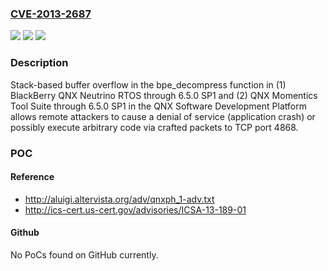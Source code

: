 ### [CVE-2013-2687](https://cve.mitre.org/cgi-bin/cvename.cgi?name=CVE-2013-2687)
![](https://img.shields.io/static/v1?label=Product&message=n%2Fa&color=blue)
![](https://img.shields.io/static/v1?label=Version&message=n%2Fa&color=blue)
![](https://img.shields.io/static/v1?label=Vulnerability&message=n%2Fa&color=brighgreen)

### Description

Stack-based buffer overflow in the bpe_decompress function in (1) BlackBerry QNX Neutrino RTOS through 6.5.0 SP1 and (2) QNX Momentics Tool Suite through 6.5.0 SP1 in the QNX Software Development Platform allows remote attackers to cause a denial of service (application crash) or possibly execute arbitrary code via crafted packets to TCP port 4868.

### POC

#### Reference
- http://aluigi.altervista.org/adv/qnxph_1-adv.txt
- http://ics-cert.us-cert.gov/advisories/ICSA-13-189-01

#### Github
No PoCs found on GitHub currently.

